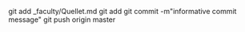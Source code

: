 git add _faculty/Quellet.md
git add <files that you changed>
git commit -m"informative commit message"
git push origin master